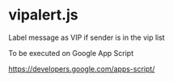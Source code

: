 # vipalert.js

Label message as VIP if sender is in the vip list

To be executed on Google App Script 

https://developers.google.com/apps-script/
